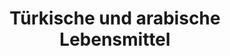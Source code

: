 ---
title: "Türkische und arabische Lebensmittel"
url: /springe/tuerkische-und-arabische-lebensmittel/
shop: Lebensmittel
---